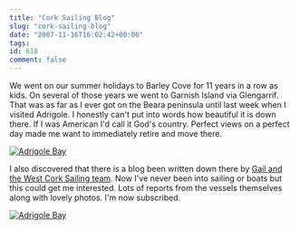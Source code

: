 ```yaml
---
title: "Cork Sailing Blog"
slug: "cork-sailing-blog"
date: "2007-11-16T16:02:42+00:00"
tags:
id: 618
comment: false
---
```


We went on our summer holidays to Barley Cove for 11 years in a row as kids. On several of those years we went to Garnish Island via Glengarrif. That was as far as I ever got on the Beara peninsula until last week when I visited Adrigole. I honestly can't put into words how beautiful it is down there. If I was American I'd call it God's country. Perfect views on a perfect day made me want to immediately retire and move there.

[![Adrigole Bay](http://farm3.static.flickr.com/2338/2038075642_9f6225a3b3_m.jpg)](http://www.flickr.com/photos/bandon1/2038075642/ "Adrigole Bay by bandon1, on Flickr")

I also discovered that there is a blog been written down there by [Gail and the West Cork Sailing team](http://www.westcorksailing.blogspot.com/). Now I've never been into sailing or boats but this could get me interested. Lots of reports from the vessels themselves along with lovely photos. I'm now subscribed.

[![Adrigole Bay](http://farm3.static.flickr.com/2148/2038075686_4316d493ce_m.jpg)](http://www.flickr.com/photos/bandon1/2038075686/ "Adrigole Bay by bandon1, on Flickr")
